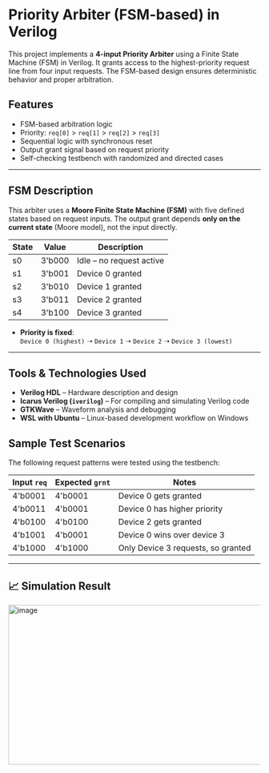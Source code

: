 # Priority Arbiter (FSM-based) in Verilog

This project implements a **4-input Priority Arbiter** using a Finite State Machine (FSM) in Verilog. It grants access to the highest-priority request line from four input requests. The FSM-based design ensures deterministic behavior and proper arbitration.


## Features

- FSM-based arbitration logic
- Priority: `req[0]` > `req[1]` > `req[2]` > `req[3]`
- Sequential logic with synchronous reset
- Output grant signal based on request priority
- Self-checking testbench with randomized and directed cases


---

##  FSM Description

This arbiter uses a **Moore Finite State Machine (FSM)** with five defined states based on request inputs. The output grant depends **only on the current state** (Moore model), not the input directly.

| State | Value   | Description             |
|-------|---------|-------------------------|
| s0    | 3'b000  | Idle – no request active |
| s1    | 3'b001  | Device 0 granted        |
| s2    | 3'b010  | Device 1 granted        |
| s3    | 3'b011  | Device 2 granted        |
| s4    | 3'b100  | Device 3 granted        |

- **Priority is fixed**:  
  `Device 0 (highest)` ➝ `Device 1` ➝ `Device 2` ➝ `Device 3 (lowest)`

---



## Tools & Technologies Used

- **Verilog HDL** – Hardware description and design
- **Icarus Verilog (`iverilog`)** – For compiling and simulating Verilog code
- **GTKWave** – Waveform analysis and debugging
- **WSL with Ubuntu** – Linux-based development workflow on Windows


##  Sample Test Scenarios

The following request patterns were tested using the testbench:

| Input `req` | Expected `grnt` | Notes                              |
|-------------|------------------|------------------------------------|
| 4'b0001     | 4'b0001          | Device 0 gets granted              |
| 4'b0011     | 4'b0001          | Device 0 has higher priority       |
| 4'b0100     | 4'b0100          | Device 2 gets granted              |
| 4'b1001     | 4'b0001          | Device 0 wins over device 3        |
| 4'b1000     | 4'b1000          | Only Device 3 requests, so granted |

---


## 📈 Simulation Result

<img width="1572" height="319" alt="image" src="https://github.com/user-attachments/assets/3d4ebb78-3d19-4f1a-b55b-12329189bf11" />
